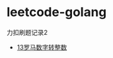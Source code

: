 # leetcode-golang

力扣刷题记录2

* [13罗马数字转整数]([https://github.com/XiaoMolin/leetcode-golang/tree/master/leetcode2/%E7%BD%97%E9%A9%AC%E6%95%B0%E5%AD%97%E8%BD%AC%E6%95%B4%E6%95%B0](https://github.com/XiaoMolin/leetcode-golang/tree/master/leetcode2/罗马数字转整数))

